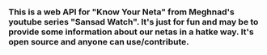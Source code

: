 ### This is a web API for "Know Your Neta" from Meghnad's youtube series "Sansad Watch". It's just for fun and may be to provide some information about our netas in a hatke way. It's open source and anyone can use/contribute.